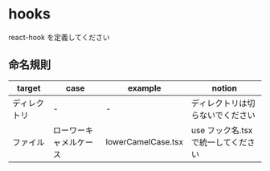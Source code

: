 # hooks

react-hook を定義してください

## 命名規則

| target       | case                   | example            | notion                              |
| ------------ | ---------------------- | ------------------ | ----------------------------------- |
| ディレクトリ | -                      | -                  | ディレクトリは切らないでください    |
| ファイル     | ローワーキャメルケース | lowerCamelCase.tsx | use フック名.tsx で統一してください |
